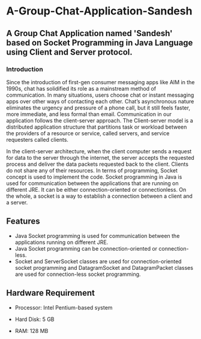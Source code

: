 # A-Group-Chat-Application-Sandesh
## **A Group Chat Application named 'Sandesh' based on Socket Programming in Java Language using Client and Server protocol.**

### Introduction
Since the introduction of first-gen consumer messaging apps like AIM in the 1990s, chat has solidified its role as a mainstream method of communication. In many situations, users choose chat or instant messaging apps over other ways of contacting each other. Chat’s asynchronous nature eliminates the urgency and pressure of a phone call, but it still feels faster, more immediate, and less formal than email. Communication in our application follows the client-server approach. The Client-server model is a distributed application structure that partitions task or workload between the providers of a resource or service, called servers, and service requesters called clients. 

In the client-server architecture, when the client computer sends a request for data to the server through the internet, the server accepts the requested process and deliver the data packets requested back to the client. Clients do not share any of their resources. In terms of programming, Socket concept is used to implement the code. Socket programming in Java is used for communication between the applications that are running on different JRE. It can be either connection-oriented or connectionless. On the whole, a socket is a way to establish a connection between a client and a server.


## Features
- Java Socket programming is used for communication between the applications running on different JRE.
- Java Socket programming can be connection-oriented or connection-less.
- Socket and ServerSocket classes are used for connection-oriented socket programming and DatagramSocket and DatagramPacket classes are used for connection-less socket programming.

## Hardware Requirement
- Processor: Intel Pentium-based system​

- Hard Disk: 5 GB​

- RAM: 128 MB